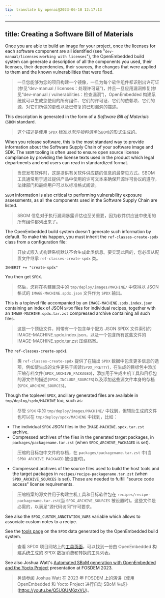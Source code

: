 ```yaml
---
tip: translate by openai@2023-06-10 12:17:13
...
```

---
title: Creating a Software Bill of Materials
--------------------------------------------

Once you are able to build an image for your project, once the licenses for each software component are all identified (see \"`dev-manual/licenses:working with licenses`\"), the OpenEmbedded build system can generate a description of all the components you used, their licenses, their dependencies, their sources, the changes that were applied to them and the known vulnerabilities that were fixed.

> 一旦您能够为您的项目构建一个镜像，一旦为每个软件组件都识别出许可证(参见“dev-manual / licenses：处理许可证”)，并且一旦应用漏洞修复(参见“dev-manual / vulnerabilities：检查漏洞”)，OpenEmbedded 构建系统就可以生成您使用的所有组件、它们的许可证、它们的依赖项、它们的源、对它们所做的更改以及已修复的已知漏洞的描述。

This description is generated in the form of a *Software Bill of Materials* (`SBOM` standard.

> 这个描述是使用 `SPDX` 标准以*软件物料清单*(`SBOM`)的形式生成的。

When you release software, this is the most standard way to provide information about the Software Supply Chain of your software image and SDK. The `SBOM` tooling is often used to ensure open source license compliance by providing the license texts used in the product which legal departments and end users can read in standardized format.

> 当您发布软件时，这是提供有关软件供应链的信息的最常见方式。SBOM 工具通常用于通过提供产品中使用的许可文本来确保开源许可协议的遵守，法律部门和最终用户可以以标准格式阅读。

`SBOM` information is also critical to performing vulnerability exposure assessments, as all the components used in the Software Supply Chain are listed.

> SBOM 信息对于执行漏洞暴露评估也至关重要，因为软件供应链中使用的所有组件都列出来了。

The OpenEmbedded build system doesn\'t generate such information by default. To make this happen, you must inherit the `ref-classes-create-spdx` class from a configuration file:

> 开放式嵌入式构建系统默认不会生成此类信息。要实现此目的，您必须从配置文件继承 `ref-classes-create-spdx` 类。

```
INHERIT += "create-spdx"
```

You then get `SPDX`.

> 然后，您将在构建目录中的 `tmp/deploy/images/MACHINE/` 中获得以 JSON 格式的 `IMAGE-MACHINE.spdx.json` 文件作为 `SPDX` 输出。

This is a toplevel file accompanied by an `IMAGE-MACHINE.spdx.index.json` containing an index of JSON `SPDX` files for individual recipes, together with an `IMAGE-MACHINE.spdx.tar.zst` compressed archive containing all such files.

> 这是一个顶级文件，附带有一个包含单个配方 JSON SPDX 文件索引的 IMAGE-MACHINE.spdx.index.json，以及一个包含所有这些文件的 IMAGE-MACHINE.spdx.tar.zst 压缩档案。

The `ref-classes-create-spdx`).

> 类 `ref-classes-create-spdx` 提供了在输出 `SPDX` 数据中包含更多信息的选项，例如使生成的文件更易于阅读(`SPDX_PRETTY`)，在生成的目标包中添加压缩存档文件(`SPDX_ARCHIVE_PACKAGED`)，添加用于生成主机工具和目标包的源文件的描述(`SPDX_INCLUDE_SOURCES`)以及添加这些源文件本身的存档(`SPDX_ARCHIVE_SOURCES`)。

Though the toplevel `SPDX`, ancillary generated files are available in `tmp/deploy/spdx/MACHINE` too, such as:

> 尽管 `SPDX` 中的 `tmp/deploy/images/MACHINE/` 中找到，但辅助生成的文件也可以在 `tmp/deploy/spdx/MACHINE` 中找到，比如：

- The individual `SPDX` JSON files in the `IMAGE-MACHINE.spdx.tar.zst` archive.
- Compressed archives of the files in the generated target packages, in `packages/packagename.tar.zst` (when `SPDX_ARCHIVE_PACKAGED` is set).

> 压缩的目标包中文件的存档，在 `packages/packagename.tar.zst` 中(当 `SPDX_ARCHIVE_PACKAGED` 被设置时)。

- Compressed archives of the source files used to build the host tools and the target packages in `recipes/recipe-packagename.tar.zst` (when `SPDX_ARCHIVE_SOURCES` is set). Those are needed to fulfill \"source code access\" license requirements.

> 压缩档案的源文件用于构建主机工具和目标软件包在 `recipes/recipe-packagename.tar.zst`(当 `SPDX_ARCHIVE_SOURCES` 被设置时)。这些文件是必需的，以满足“源代码访问”许可要求。

See also the `SPDX_CUSTOM_ANNOTATION_VARS` variable which allows to associate custom notes to a recipe.

See the [tools page](https://spdx.dev/resources/tools/) on the `SPDX` data generated by the OpenEmbedded build system.

> 查看 SPDX 项目网站上的[工具页面](https://spdx.dev/resources/tools/)，可以找到一份由 OpenEmbedded 构建系统生成的 SPDX 数据消费和转换的工具列表。

See also Joshua Watt\'s [Automated SBoM generation with OpenEmbedded and the Yocto Project](https://youtu.be/Q5UQUM6zxVU) presentation at FOSDEM 2023.

> 另请参阅 Joshua Watt 在 2023 年 FOSDEM 上的演讲《使用 OpenEmbedded 和 Yocto Project 进行自动 SBoM 生成》(https://youtu.be/Q5UQUM6zxVU)。
